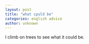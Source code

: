 ```yaml
---
layout: post
title: "what cpuld be"
categories: english advice
author: unknown
---
```

I climb on trees to see what it could be.
